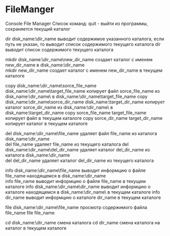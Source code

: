 # FileManger
Console File Manager
Список команд:
quit - выйти из программы,  сохраняется текущий каталог

dir disk_name:\dir_name		выводит содержимое указанного каталога, если путь не указан, то выводит список содержимого текущего каталога
dir 						выводит список содержимого текущего каталога

mkdir disk_name:\dir_name\new_dir_name 	создает каталог с именем new_dir_name в disk_name:\dir_name\
mkdir new_dir_name 						создает каталог с именем new_dir_name в текущем каталоге

copy disk_name:\dir_name\sorce_file_name disk_name:\dir_name\target_file_name 	копирует файл sorce_file_name из disk_name:\dir_name\ в disk_name:\dir_name\target_file_name
copy disk_name:\dir_name\sorce_dir_name disk_name:\target_dir_name 				копирует каталог sorce_dir_name из disk_name:\dir_name\ в disk_name:\target_dir_name
copy sorce_file_name target_file_name											копирует файл в текущем каталоге
copy sorce_dir_name target_dir_name												копирует каталог в текущем каталоге

del disk_name:\dir_name\file_name 		удаляет файл file_name из каталога disk_name:\dir_name\
del file_name 							удаляет file_name из текущего каталога
del disk_name:\dir_name\del_dir_name 	удаляет каталог del_dir_name из каталога disk_name:\dir_name\
del del_dir_name						удаляет каталог del_dir_name из текущего каталога

info disk_name:\dir_name\file_name		выводит информцию о файле file_name находящемся в disk_name:\dir_name\
info file_name							выводит информцию о файле file_name в текущем каталоге
info disk_name:\dir_name\dir_name		выводит информцию о каталоге находящемся в disk_name:\dir_name\ в текущем каталоге
info dir_name							выводит информцию о каталоге dir_name в текущем каталоге

file disk_name:\dir_name\file_name 		просмотр содержимого файла file_name
file file_name

cd disk_name:\dir_name					смена каталога
cd dir_name								смена каталога на каталог в текущем каталоге



